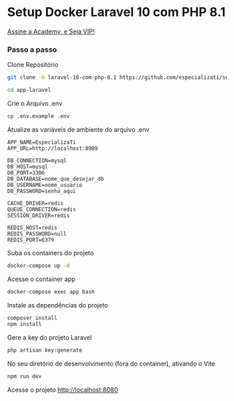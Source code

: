 
# Setup Docker Laravel 10 com PHP 8.1
[Assine a Academy, e Seja VIP!](https://academy.especializati.com.br)

### Passo a passo
Clone Repositório
```sh
git clone -b laravel-10-com-php-8.1 https://github.com/especializati/setup-docker-laravel.git app-laravel
```
```sh
cd app-laravel
```


Crie o Arquivo .env
```sh
cp .env.example .env
```


Atualize as variáveis de ambiente do arquivo .env
```dosini
APP_NAME=EspecializaTi
APP_URL=http://localhost:8989

DB_CONNECTION=mysql
DB_HOST=mysql
DB_PORT=3306
DB_DATABASE=nome_que_desejar_db
DB_USERNAME=nome_usuario
DB_PASSWORD=senha_aqui

CACHE_DRIVER=redis
QUEUE_CONNECTION=redis
SESSION_DRIVER=redis

REDIS_HOST=redis
REDIS_PASSWORD=null
REDIS_PORT=6379
```


Suba os containers do projeto
```sh
docker-compose up -d
```


Acesse o container app
```sh
docker-compose exec app bash
```


Instale as dependências do projeto
```sh
composer install
npm install
```


Gere a key do projeto Laravel
```sh
php artisan key:generate
```

No seu diretório de desenvolvimento (fora do container), ativando o Vite
```sh
npm run dev
```

Acesse o projeto
[http://localhost:8080](http://localhost:8080)

